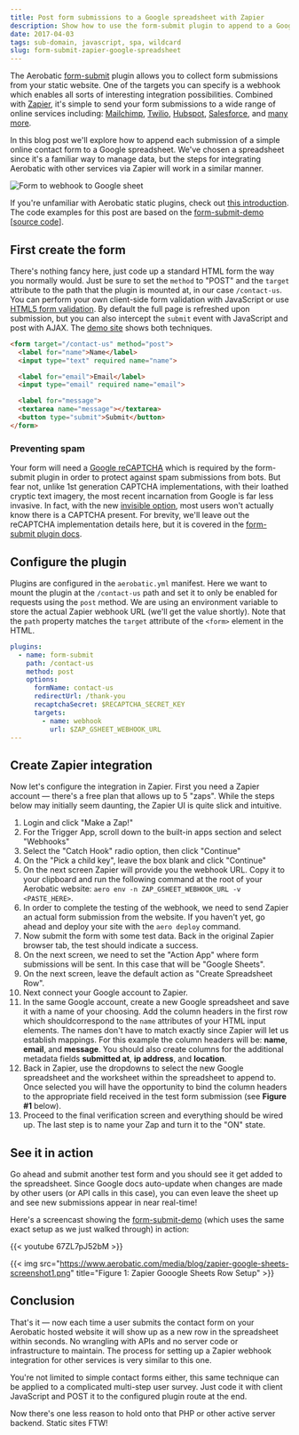 ```yaml
---
title: Post form submissions to a Google spreadsheet with Zapier
description: Show how to use the form-submit plugin to append to a Google spreadsheet using Zapier
date: 2017-04-03
tags: sub-domain, javascript, spa, wildcard
slug: form-submit-zapier-google-spreadsheet
---
```


The Aerobatic [form-submit](/docs/plugins/form-submit/) plugin allows you to collect form submissions from your static website. One of the targets you can specify is a webhook which enables all sorts of interesting integration possibilities. Combined with [Zapier](https://zapier.com), it's simple to send your form submissions to a wide range of online services including: [Mailchimp](https://zapier.com/zapbook/zaps/1431/add-mailchimp-list-subscribers-from-a-webhook/), [Twilio](https://zapier.com/zapbook/zaps/1690/send-webhook-as-an-sms-message-with-twilio/), [Hubspot](https://zapier.com/zapbook/zaps/10642/make-hubspot-form-submissions-from-webhooks/), [Salesforce](https://zapier.com/zapbook/zaps/1751/add-a-new-salesforce-lead-from-a-webhook/), and [many more](https://zapier.com/zapbook/webhook/).

In this blog post we'll explore how to append each submission of a simple online contact form to a Google spreadsheet. We've chosen a spreadsheet since it's a familiar way to manage data, but the steps for integrating Aerobatic with other services via Zapier will work in a similar manner.

![Form to webhook to Google sheet](https://www.aerobatic.com/media/blog/form-submit-webhook-google-sheet.png)

If you're unfamiliar with Aerobatic static plugins, check out [this introduction](https://www.aerobatic.com/docs/configuration/#plugins). The code examples for this post are based on the [form-submit-demo](https://form-submit-demo.aerobatic.io) [[source code](https://github.com/aerobatic/form-submit-demo)].

## First create the form

There's nothing fancy here, just code up a standard HTML form the way you normally would. Just be sure to set the `method` to "POST" and the `target` attribute to the path that the plugin is mounted at, in our case `/contact-us`. You can perform your own client-side form validation with JavaScript or use [HTML5 form validation](http://www.the-art-of-web.com/html/html5-form-validation/). By default the full page is refreshed upon submission, but you can also intercept the `submit` event with JavaScript and post with AJAX. The [demo site](https://github.com/aerobatic/form-submit-demo) shows both techniques.

~~~html
<form target="/contact-us" method="post">
  <label for="name">Name</label>
  <input type="text" required name="name">

  <label for="email">Email</label>
  <input type="email" required name="email">

  <label for="message">
  <textarea name="message"></textarea>
  <button type="submit">Submit</button>
</form>
~~~

### Preventing spam

Your form will need a [Google reCAPTCHA](https://www.google.com/recaptcha/intro/) which is required by the form-submit plugin in order to protect against spam submissions from bots. But fear not, unlike 1st generation CAPTCHA implementations, with their loathed cryptic text imagery, the most recent incarnation from Google is far less invasive. In fact, with the new [invisible option](https://www.google.com/recaptcha/intro/invisible.html), most users won't actually know there is a CAPTCHA present. For brevity, we'll leave out the reCAPTCHA implementation details here, but it is covered in the [form-submit plugin docs](/docs/plugins/form-submit/).

## Configure the plugin

Plugins are configured in the `aerobatic.yml` manifest. Here we want to mount the plugin at the `/contact-us` path and set it to only be enabled for requests using the `post` method. We are using an environment variable to store the actual Zapier webhook URL (we'll get the value shortly). Note that the `path` property matches the `target` attribute of the `<form>` element in the HTML.

~~~yaml
plugins:
  - name: form-submit
    path: /contact-us
    method: post
    options:
      formName: contact-us
      redirectUrl: /thank-you
      recaptchaSecret: $RECAPTCHA_SECRET_KEY
      targets:
        - name: webhook
          url: $ZAP_GSHEET_WEBHOOK_URL
---
~~~

## Create Zapier integration

Now let's configure the integration in Zapier. First you need a Zapier account &mdash; there's a free plan that allows up to 5 "zaps". While the steps below may initially seem daunting, the Zapier UI is quite slick and intuitive.

1. Login and click "Make a Zap!"
2. For the Trigger App, scroll down to the built-in apps section and select "Webhooks"
3. Select the "Catch Hook" radio option, then click "Continue"
4. On the "Pick a child key", leave the box blank and click "Continue"
5. On the next screen Zapier will provide you the webhook URL. Copy it to your clipboard and run the following command at the root of your Aerobatic website: `aero env -n ZAP_GSHEET_WEBHOOK_URL -v <PASTE_HERE>`. 
6. In order to complete the testing of the webhook, we need to send Zapier an actual form submission from the website. If you haven't yet, go ahead and deploy your site with the `aero deploy` command.
7. Now submit the form with some test data. Back in the original Zapier browser tab, the test should indicate a success.
8. On the next screen, we need to set the "Action App" where form submissions will be sent. In this case that will be "Google Sheets".
9. On the next screen, leave the default action as "Create Spreadsheet Row".
10. Next connect your Google account to Zapier.
11. In the same Google account, create a new Google spreadsheet and save it with a name of your choosing. Add the column headers in the first row which shouldcorrespond to the `name` attributes of your HTML input elements. The names don't have to match exactly since Zapier will let us establish mappings. For this example the column headers will be: **name**, **email**, and **message**. You should also create columns for the additional metadata fields **submitted at**, **ip address**, and **location**. 
12. Back in Zapier, use the dropdowns to select the new Google spreadsheet and the worksheet within the spreadsheet to append to. Once selected you will have the opportunity to bind the column headers to the appropriate field received in the test form submission (see **Figure #1** below).
13. Proceed to the final verification screen and everything should be wired up. The last step is to name your Zap and turn it to the "ON" state.

## See it in action

Go ahead and submit another test form and you should see it get added to the spreadsheet. Since Google docs auto-update when changes are made by other users (or API calls in this case), you can even leave the sheet up and see new submissions appear in near real-time!

Here's a screencast showing the [form-submit-demo](https://form-submit-demo.aerobatic.io) (which uses the same exact setup as we just walked through) in action:

{{< youtube 67ZL7pJ52bM >}}

{{< img src="https://www.aerobatic.com/media/blog/zapier-google-sheets-screenshot1.png" title="Figure 1: Zapier Gooogle Sheets Row Setup" >}}

## Conclusion

That's it &mdash; now each time a user submits the contact form on your Aerobatic hosted website it will show up as a new row in the spreadsheet within seconds. No wrangling with APIs and no server code or infrastructure to maintain. The process for setting up a Zapier webhook integration for other services is very similar to this one.

You're not limited to simple contact forms either, this same technique can be applied to a complicated multi-step user survey. Just code it with client JavaScript and POST it to the configured plugin route at the end.

Now there's one less reason to hold onto that PHP or other active server backend. Static sites FTW! 









